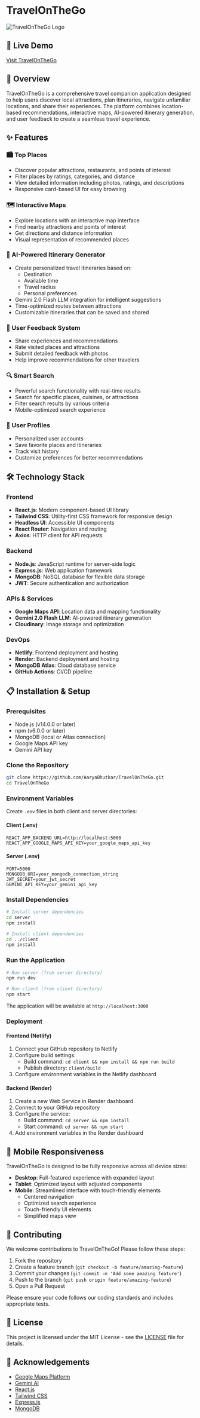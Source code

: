 # TravelOnTheGo

![TravelOnTheGo Logo](client/src/images/logo_nav_white.png)

## 📱 Live Demo

[Visit TravelOnTheGo](https://travel-on-the-go.netlify.app/)

## 📖 Overview

TravelOnTheGo is a comprehensive travel companion application designed to help users discover local attractions, plan itineraries, navigate unfamiliar locations, and share their experiences. The platform combines location-based recommendations, interactive maps, AI-powered itinerary generation, and user feedback to create a seamless travel experience.

## ✨ Features

### 🏙️ Top Places
- Discover popular attractions, restaurants, and points of interest
- Filter places by ratings, categories, and distance
- View detailed information including photos, ratings, and descriptions
- Responsive card-based UI for easy browsing

### 🗺️ Interactive Maps
- Explore locations with an interactive map interface
- Find nearby attractions and points of interest
- Get directions and distance information
- Visual representation of recommended places

### 📅 AI-Powered Itinerary Generator
- Create personalized travel itineraries based on:
  - Destination
  - Available time
  - Travel radius
  - Personal preferences
- Gemini 2.0 Flash LLM integration for intelligent suggestions
- Time-optimized routes between attractions
- Customizable itineraries that can be saved and shared

### 💬 User Feedback System
- Share experiences and recommendations
- Rate visited places and attractions
- Submit detailed feedback with photos
- Help improve recommendations for other travelers

### 🔍 Smart Search
- Powerful search functionality with real-time results
- Search for specific places, cuisines, or attractions
- Filter search results by various criteria
- Mobile-optimized search experience

### 👤 User Profiles
- Personalized user accounts
- Save favorite places and itineraries
- Track visit history
- Customize preferences for better recommendations

## 🛠️ Technology Stack

### Frontend
- **React.js**: Modern component-based UI library
- **Tailwind CSS**: Utility-first CSS framework for responsive design
- **Headless UI**: Accessible UI components
- **React Router**: Navigation and routing
- **Axios**: HTTP client for API requests

### Backend
- **Node.js**: JavaScript runtime for server-side logic
- **Express.js**: Web application framework
- **MongoDB**: NoSQL database for flexible data storage
- **JWT**: Secure authentication and authorization

### APIs & Services
- **Google Maps API**: Location data and mapping functionality
- **Gemini 2.0 Flash LLM**: AI-powered itinerary generation
- **Cloudinary**: Image storage and optimization

### DevOps
- **Netlify**: Frontend deployment and hosting
- **Render**: Backend deployment and hosting
- **MongoDB Atlas**: Cloud database service
- **GitHub Actions**: CI/CD pipeline

## 📋 Installation & Setup

### Prerequisites
- Node.js (v14.0.0 or later)
- npm (v6.0.0 or later)
- MongoDB (local or Atlas connection)
- Google Maps API key
- Gemini API key

### Clone the Repository
```bash
git clone https://github.com/AaryaBhutkar/TravelOnTheGo.git
cd TravelOnTheGo
```

### Environment Variables
Create `.env` files in both client and server directories:

#### Client (.env)
```
REACT_APP_BACKEND_URL=http://localhost:5000
REACT_APP_GOOGLE_MAPS_API_KEY=your_google_maps_api_key
```

#### Server (.env)
```
PORT=5000
MONGODB_URI=your_mongodb_connection_string
JWT_SECRET=your_jwt_secret
GEMINI_API_KEY=your_gemini_api_key
```

### Install Dependencies
```bash
# Install server dependencies
cd server
npm install

# Install client dependencies
cd ../client
npm install
```

### Run the Application
```bash
# Run server (from server directory)
npm run dev

# Run client (from client directory)
npm start
```

The application will be available at `http://localhost:3000`

### Deployment

#### Frontend (Netlify)
1. Connect your GitHub repository to Netlify
2. Configure build settings:
   - Build command: `cd client && npm install && npm run build`
   - Publish directory: `client/build`
3. Configure environment variables in the Netlify dashboard

#### Backend (Render)
1. Create a new Web Service in Render dashboard
2. Connect to your GitHub repository
3. Configure the service:
   - Build command: `cd server && npm install`
   - Start command: `cd server && npm start`
4. Add environment variables in the Render dashboard

## 📱 Mobile Responsiveness

TravelOnTheGo is designed to be fully responsive across all device sizes:

- **Desktop**: Full-featured experience with expanded layout
- **Tablet**: Optimized layout with adjusted components
- **Mobile**: Streamlined interface with touch-friendly elements
  - Centered navigation
  - Optimized search experience
  - Touch-friendly UI elements
  - Simplified maps view

## 🤝 Contributing

We welcome contributions to TravelOnTheGo! Please follow these steps:

1. Fork the repository
2. Create a feature branch (`git checkout -b feature/amazing-feature`)
3. Commit your changes (`git commit -m 'Add some amazing feature'`)
4. Push to the branch (`git push origin feature/amazing-feature`)
5. Open a Pull Request

Please ensure your code follows our coding standards and includes appropriate tests.

## 📄 License

This project is licensed under the MIT License - see the [LICENSE](LICENSE) file for details.

## 🙏 Acknowledgements

- [Google Maps Platform](https://developers.google.com/maps)
- [Gemini AI](https://ai.google.dev/)
- [React.js](https://reactjs.org/)
- [Tailwind CSS](https://tailwindcss.com/)
- [Express.js](https://expressjs.com/)
- [MongoDB](https://www.mongodb.com/)
